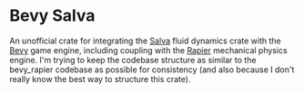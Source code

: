 # Bevy Salva
An unofficial crate for integrating the [Salva](https://github.com/dimforge/salva) fluid dynamics crate with the [Bevy](https://github.com/bevyengine/bevy) game engine, including coupling with the [Rapier](https://github.com/dimforge/rapier) mechanical physics engine.
I'm trying to keep the codebase structure as similar to the bevy_rapier codebase as possible for consistency (and also because I don't really know the best way to structure this crate).
